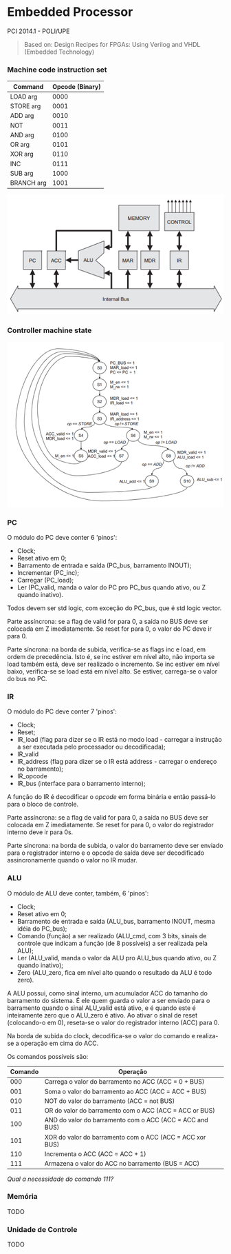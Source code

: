 Embedded Processor 
======================

PCI 2014.1 - POLI/UPE

> Based on: Design Recipes for FPGAs: Using Verilog and VHDL (Embedded Technology) 

### Machine code instruction set

|Command 		| Opcode (Binary) 	|
|---------------|-------------------|
| LOAD arg 		| 	0000 			|
| STORE arg 	| 	0001 			|
| ADD arg	 	| 	0010 			|
| NOT	 		| 	0011 			|
| AND arg 		| 	0100 			|
| OR arg	 	| 	0101 			|
| XOR arg 		| 	0110 			|
| INC 			| 	0111 			|
| SUB arg 		| 	1000 			|
| BRANCH arg 	| 	1001 			|

![Structural Model of the Microprocessor](/structural-model.png?raw=true "Structural Model of the Microprocessor")

### Controller machine state

![Basic Processor Controller State Machine](/controller-state-machine.png?raw=true "Basic Processor Controller State Machine")

### PC

O módulo do PC deve conter 6 'pinos':
* Clock;
* Reset ativo em 0;
* Barramento de entrada e saída (PC_bus, barramento INOUT);
* Incrementar (PC_inc);
* Carregar (PC_load);
* Ler (PC_valid, manda o valor do PC pro PC_bus quando ativo, ou Z quando inativo).

Todos devem ser std logic, com exceção do PC_bus, que é std logic vector.

Parte assíncrona: se a flag de valid for para 0, a saída no BUS deve ser colocada em Z imediatamente. Se reset for para 0, o valor do PC deve ir para 0.

Parte síncrona: na borda de subida, verifica-se as flags inc e load, em ordem de precedência. Isto é, se inc estiver em nível alto, não importa se load também está, deve ser realizado o incremento. Se inc estiver em nível baixo, verifica-se se load está em nível alto. Se estiver, carrega-se o valor do bus no PC. 


### IR

O módulo do PC deve conter 7 'pinos':
* Clock;
* Reset;
* IR_load (flag para dizer se o IR está no modo load - carregar a instrução a ser executada pelo processador ou decodificada);
* IR_valid
* IR_address (flag para dizer se o IR está address - carregar o endereço no barramento);
* IR_opcode
* IR_bus (interface para o barramento interno);

A função do IR é decodificar o *opcode* em forma binária e então passá-lo para o bloco de controle.

Parte assíncrona: se a flag de valid for para 0, a saída no BUS deve ser colocada em Z imediatamente. Se reset for para 0, o valor do registrador interno deve ir para 0s.

Parte síncrona: na borda de subida, o valor do barramento deve ser enviado para o registrador interno e o opcode de saída deve ser decodificado assincronamente quando o valor no IR mudar.

### ALU

O módulo de ALU deve conter, também, 6 'pinos':
* Clock;
* Reset ativo em 0;
* Barramento de entrada e saída (ALU_bus, barramento INOUT, mesma idéia do PC_bus);
* Comando (função) a ser realizado (ALU_cmd, com 3 bits, sinais de controle que indicam a função (de 8 possíveis) a ser realizada pela ALU);
* Ler (ALU_valid, manda o valor da ALU pro ALU_bus quando ativo, ou Z quando inativo);
* Zero (ALU_zero, fica em nível alto quando o resultado da ALU é todo zero).

A ALU possui, como sinal interno, um acumulador ACC do tamanho do barramento do sistema. É ele quem guarda o valor a ser enviado para o barramento quando o sinal ALU_valid está ativo, e é quando este é inteiramente zero que o ALU_zero é ativo. Ao ativar o sinal de reset (colocando-o em 0), reseta-se o valor do registrador interno (ACC) para 0.

Na borda de subida do clock, decodifica-se o valor do comando e realiza-se a operação em cima do ACC.

Os comandos possíveis são:

| Comando 		| Operação |
|-------------|----------|
| 000 | Carrega o valor do barramento no ACC (ACC = 0 + BUS) |
| 001 | Soma o valor do barramento ao ACC (ACC = ACC + BUS) |
| 010 | NOT do valor do barramento (ACC = not BUS) |
| 011 | OR do valor do barramento com o ACC (ACC = ACC or BUS) |
| 100 | AND do valor do barramento com o ACC (ACC = ACC and BUS) |
| 101 | XOR do valor do barramento com o ACC (ACC = ACC xor BUS) |
| 110 | Incrementa o ACC (ACC = ACC + 1) |
| 111 | Armazena o valor do ACC no barramento (BUS = ACC) |

_Qual a necessidade do comando 111?_

### Memória

TODO


### Unidade de Controle

TODO
